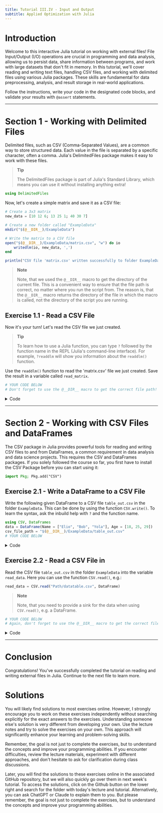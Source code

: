 ```yaml
---
title: Tutorial III.IV - Input and Output
subtitle: Applied Optimization with Julia
---
```



# Introduction

Welcome to this interactive Julia tutorial on working with external files! File Input/Output (I/O) operations are crucial in programming and data analysis, allowing us to persist data, share information between programs, and work with large datasets that don't fit in memory. In this tutorial, we'll cover reading and writing text files, handling CSV files, and working with delimited files using various Julia packages. These skills are fundamental for data preprocessing, analysis, and result storage in real-world applications.

Follow the instructions, write your code in the designated code blocks, and validate your results with `@assert` statements.

------------------------------------------------------------------------

# Section 1 - Working with Delimited Files

Delimited files, such as CSV (Comma-Separated Values), are a common way to store structured data. Each value in the file is separated by a specific character, often a comma. Julia's DelimitedFiles package makes it easy to work with these files.

> **Tip**
>
> The DelimitedFiles package is part of Julia's Standard Library, which means you can use it without installing anything extra!

``` julia
using DelimitedFiles
```

Now, let's create a simple matrix and save it as a CSV file:

``` julia
# Create a 3x3 matrix
new_data = [10 12 6; 13 25 1; 40 30 7]

# Create a new folder called "ExampleData"
mkdir("$(@__DIR__)/ExampleData")

# Write the matrix to a CSV file
open("$(@__DIR__)/ExampleData/matrix.csv", "w") do io
    writedlm(io, new_data, ',')
end

println("CSV file 'matrix.csv' written successfully to folder ExampleData!")
```

> **Note**
>
> Note, that we used the `@__DIR__` macro to get the directory of the current file. This is a convenient way to ensure that the file path is correct, no matter where you run the script from. The reason is, that the `@__DIR__` macro returns the directory of the file in which the macro is called, not the directory of the script you are running.

## Exercise 1.1 - Read a CSV File

Now it's your turn! Let's read the CSV file we just created.

> **Tip**
>
> To learn how to use a Julia function, you can type `?` followed by the function name in the REPL (Julia's command-line interface). For example, `?readdlm` will show you information about the `readdlm()` function.

Use the `readdlm()` function to read the 'matrix.csv' file we just created. Save the result in a variable called `read_matrix`.

``` julia
# YOUR CODE BELOW
# Don't forget to use the @__DIR__ macro to get the correct file path!
```

<details class="code-fold">
<summary>Code</summary>

``` julia
# Test your answer
@assert read_matrix == new_data
println("File 'matrix.csv' read successfully!")
```

</details>

------------------------------------------------------------------------

# Section 2 - Working with CSV Files and DataFrames

The CSV package in Julia provides powerful tools for reading and writing CSV files to and from DataFrames, a common requirement in data analysis and data science projects. This requires the CSV and DataFrames packages. If you solely followed the course so far, you first have to install the CSV Package before you can start using it:

``` julia
import Pkg; Pkg.add("CSV")
```

## Exercise 2.1 - Write a DataFrame to a CSV File

Write the following given DataFrame to a CSV file `table_out.csv` in the folder `ExampleData`. This can be done by using the function `CSV.write()`. To learn the syntax, ask the inbuild help with `?` and the function name.

``` julia
using CSV, DataFrames
data = DataFrame(Name = ["Elio", "Bob", "Yola"], Age = [18, 25, 29])
csv_file_path = "$(@__DIR__)/ExampleData/table_out.csv"
# YOUR CODE BELOW
```

<details class="code-fold">
<summary>Code</summary>

``` julia
# Test your answer
@assert isfile("ExampleData/table_out.csv") "Sorry, the file could not be found.
    Have you followed all steps?"
println("CSV file 'data.csv' written successfully!")
```

</details>

## Exercise 2.2 - Read a CSV File in

Read the CSV file `table_out.csv` in the folder `ExampleData` into the variable `read_data`. Here you can use the function `CSV.read()`, e.g.:

``` julia
read_data = CSV.read("Path/datatable.csv", DataFrame)
```

> **Note**
>
> Note, that you need to provide a sink for the data when using `CSV.read()`, e.g. a DataFrame.

``` julia
# YOUR CODE BELOW
# Again, don't forget to use the @__DIR__ macro to get the correct file path!
```

<details class="code-fold">
<summary>Code</summary>

``` julia
# Test your answer
@assert read_data[1,1] == "Elio"
println("CSV file 'table_out.csv' read successfully!")
```

</details>

------------------------------------------------------------------------

# Conclusion

Congratulations! You've successfully completed the tutorial on reading and writing external files in Julia. Continue to the next file to learn more.

# Solutions

You will likely find solutions to most exercises online. However, I strongly encourage you to work on these exercises independently without searching explicitly for the exact answers to the exercises. Understanding someone else's solution is very different from developing your own. Use the lecture notes and try to solve the exercises on your own. This approach will significantly enhance your learning and problem-solving skills.

Remember, the goal is not just to complete the exercises, but to understand the concepts and improve your programming abilities. If you encounter difficulties, review the lecture materials, experiment with different approaches, and don't hesitate to ask for clarification during class discussions.

Later, you will find the solutions to these exercises online in the associated GitHub repository, but we will also quickly go over them in next week's tutorial. To access the solutions, click on the Github button on the lower right and search for the folder with today's lecture and tutorial. Alternatively, you can ask ChatGPT or Claude to explain them to you. But please remember, the goal is not just to complete the exercises, but to understand the concepts and improve your programming abilities.
